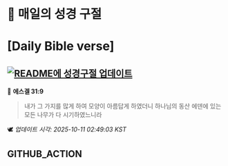 # 🙏 매일의 성경 구절
# [Daily Bible verse]
## [![README에 성경구절 업데이트](https://github.com/DONGSUKA/first_test/actions/workflows/update-readme-bible.yml/badge.svg)](https://github.com/DONGSUKA/first_test/actions/workflows/update-readme-bible.yml)
<!-- START_BIBLE_VERSE -->
📖 **에스겔 31:9**
> 내가 그 가지를 많게 하여 모양이 아름답게 하였더니 하나님의 동산 에덴에 있는 모든 나무가 다 시기하였느니라

🕊️ _업데이트 시각: 2025-10-11 02:49:03 KST_
  <!-- END_BIBLE_VERSE -->
## GITHUB_ACTION
